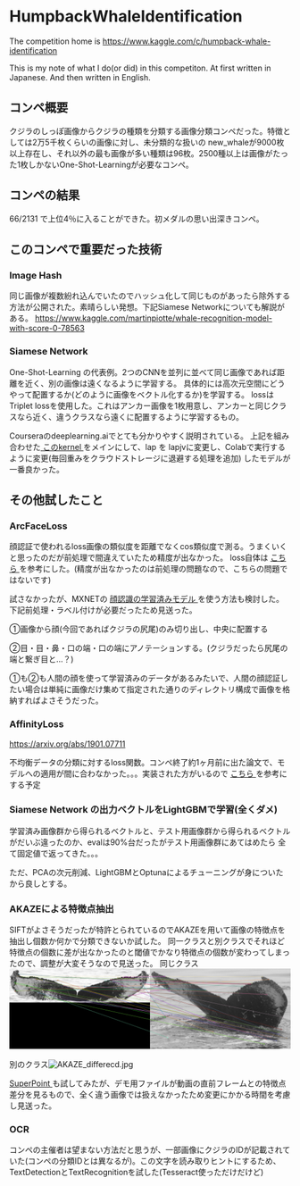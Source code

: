 # HumpbackWhaleIdentification
The competition home is 
<a href=https://www.kaggle.com/c/humpback-whale-identification target="_blank">
https://www.kaggle.com/c/humpback-whale-identification
</a>
  
This is my note of what I do(or did) in this competiton. At first written in Japanese. And then written in English.  

## コンペ概要
クジラのしっぽ画像からクジラの種類を分類する画像分類コンペだった。特徴としては2万5千枚くらいの画像に対し、未分類的な扱いの
new_whaleが9000枚以上存在し、それ以外の最も画像が多い種類は96枚。2500種以上は画像がたった1枚しかないOne-Shot-Learningが必要なコンペ。

## コンペの結果
66/2131 で上位4％に入ることができた。初メダルの思い出深きコンペ。

## このコンペで重要だった技術
### Image Hash
同じ画像が複数紛れ込んでいたのでハッシュ化して同じものがあったら除外する方法が公開された。素晴らしい発想。下記Siamese Networkについても解説がある。
<a href=https://www.kaggle.com/martinpiotte/whale-recognition-model-with-score-0-78563 target="_blank">
https://www.kaggle.com/martinpiotte/whale-recognition-model-with-score-0-78563
</a>

### Siamese Network
One-Shot-Learning の代表例。2つのCNNを並列に並べて同じ画像であれば距離を近く、別の画像は遠くなるように学習する。
具体的には高次元空間にどうやって配置するか(どのように画像をベクトル化するか)を学習する。
lossはTriplet lossを使用した。これはアンカー画像を1枚用意し、アンカーと同じクラスなら近く、違うクラスなら遠くに配置するように学習するもの。
  
Courseraのdeeplearning.aiでとても分かりやすく説明されている。
上記を組み合わせた<a href=https://www.kaggle.com/seesee/siamese-pretrained-0-822 target="_blank">
このkernel
</a>
をメインにして、lap を lapjvに変更し、Colabで実行するように変更(毎回重みをクラウドストレージに退避する処理を追加)
したモデルが一番良かった。

## その他試したこと
### ArcFaceLoss
顔認証で使われるloss画像の類似度を距離でなくcos類似度で測る。うまくいくと思ったのだが前処理で間違えていたため精度が出なかった。
loss自体は
<a href=https://gist.github.com/koshian2/d28a3cbdfc8f398f7d836739dbc6b5b2 target="_blank">
こちら
</a>
を参考にした。(精度が出なかったのは前処理の問題なので、こちらの問題ではないです)
  
試さなかったが、MXNETの
<a href=https://github.com/deepinsight/insightface target="_blank">
顔認識の学習済みモデル
</a>
を使う方法も検討した。下記前処理・ラベル付けが必要だったため見送った。
  
①画像から顔(今回であればクジラの尻尾)のみ切り出し、中央に配置する
  
②目・目・鼻・口の端・口の端にアノテーションする。(クジラだったら尻尾の端と繋ぎ目と...？)
  
①も②も人間の顔を使って学習済みのデータがあるみたいで、人間の顔認証したい場合は単純に画像だけ集めて指定された通りのディレクトリ構成で画像を格納すればよさそうだった。
### AffinityLoss
<a href=https://arxiv.org/abs/1901.07711 target="_blank">
https://arxiv.org/abs/1901.07711
</a>
  
不均衡データの分類に対するloss関数。コンペ終了約1ヶ月前に出た論文で、モデルへの適用が間に合わなかった。。。実装された方がいるので
<a href=https://github.com/koshian2/affinity-loss target="_blank">
こちら
</a>
を参考にする予定

### Siamese Network の出力ベクトルをLightGBMで学習(全くダメ)
学習済み画像群から得られるベクトルと、テスト用画像群から得られるベクトルがだいぶ違ったのか、evalは90%台だったがテスト用画像群にあてはめたら
全て固定値で返ってきた。。。
  
ただ、PCAの次元削減、LightGBMとOptunaによるチューニングが身についたから良しとする。


### AKAZEによる特徴点抽出
SIFTがよさそうだったが特許とられているのでAKAZEを用いて画像の特徴点を抽出し個数か何かで分類できないか試した。
同一クラスと別クラスでそれほど特徴点の個数に差が出なかったのと閾値でかなり特徴点の個数が変わってしまったので、調整が大変そうなので見送った。
同じクラス<img src="img_src/AKAZE_same.jpg" alt="AKAZE_same.jpg">
  
別のクラス<img src="img_src/AKAZE_differece.jpg" alt="AKAZE_differecd.jpg">
  
<a href=https://github.com/MagicLeapResearch/SuperPointPretrainedNetwork target="_blank">
SuperPoint
</a>
も試してみたが、デモ用ファイルが動画の直前フレームとの特徴点差分を見るもので、全く違う画像では扱えなかったため変更にかかる時間を考慮し見送った。

### OCR
コンペの主催者は望まない方法だと思うが、一部画像にクジラのIDが記載されていた(コンペの分類IDとは異なるが)。この文字を読み取りヒントにするため、
TextDetectionとTextRecognitionを試した(Tesseract使っただけだけど)
